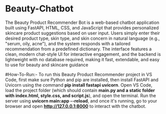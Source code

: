 # Beauty-Chatbot
The Beauty Product Recommender Bot is a web-based chatbot application built using FastAPI, HTML, CSS, and JavaScript that provides personalized skincare product suggestions based on user input. Users simply enter their desired product type, skin type, and skin concern in natural language (e.g., "serum, oily, acne"), and the system responds with a tailored recommendation from a predefined dictionary. The interface features a clean, modern chat-style UI for interactive engagement, and the backend is lightweight with no database required, making it fast, extendable, and easy to use for beauty and skincare guidance


#How-To-Run:-
To run this Beauty Product Recommender project in VS Code, first make sure Python and pip are installed, then install FastAPI and Uvicorn using the command **pip install fastapi uvicorn**. Open VS Code, load the project folder (which should contain **main.py and a static folder with index.html, style.css, and script.js**), and open the terminal. Run the server using **uvicorn main:app --reload**, and once it's running, go to your browser and open **http://127.0.0.1:8000** to interact with the chatbot.
